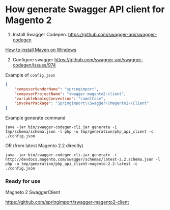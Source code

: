# How generate Swagger API client for Magento 2

1. Install Swagger Codepen.
https://github.com/swagger-api/swagger-codegen

[How to install Maven on Windows](https://www.mkyong.com/maven/how-to-install-maven-in-windows/)

2. Configure swagger
https://github.com/swagger-api/swagger-codegen/issues/974


Example of `config.json`
```json
{
    "composerVendorName": "springimport",
    "composerProjectName": "swagger-magento2-client",
    "variableNamingConvention": "camelCase",
    "invokerPackage": "SpringImport\\Swagger\\Magento2\\Client"
}
```

Example generate command
```
java -jar bin/swagger-codegen-cli.jar generate -i tmp/schema/schema.json -l php -o tmp/generation/php_api_client -c ./config.json
```
OR (from latest Magento 2.2 directly)
```
java -jar bin/swagger-codegen-cli.jar generate -i http://devdocs.magento.com/swagger/schemas/latest-2.2.schema.json -l php -o tmp/generation/php_api_client-magento-2.2-latest -c ./config.json
```

### Ready for use

Magneto 2 SwaggerClient

https://github.com/springimport/swagger-magento2-client